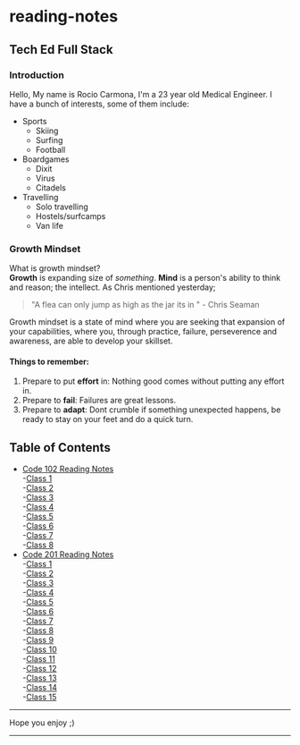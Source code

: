 # reading-notes

## Tech Ed Full Stack

### Introduction
Hello, My name is Rocio Carmona, I'm a 23 year old Medical Engineer. I have a bunch of interests, some of them include:
* Sports
  * Skiing
  * Surfing
  * Football
* Boardgames
  * Dixit
  * Virus
  * Citadels
* Travelling
  * Solo travelling
  * Hostels/surfcamps
  * Van life

### Growth Mindset
What is growth mindset?  
**Growth** is expanding size of *something*. 
**Mind** is a person's ability to think and reason; the intellect.
As Chris mentioned yesterday; 
> "A flea can only jump as high as the jar its in " - Chris Seaman  

Growth mindset is a state of mind where you are seeking that expansion of your capabilities, where you, through practice, failure, perseverence and awareness, are able to develop your skillset.

#### Things to remember:
1. Prepare to put **effort** in: Nothing good comes without putting any effort in.  
2. Prepare to **fail**: Failures are great lessons. 
3. Prepare to **adapt**: Dont crumble if something unexpected happens, be ready to stay on your feet and do a quick turn.

## Table of Contents
- [Code 102 Reading Notes](https://github.com/Rocio29022000/reading-notes/tree/main/102)  
    -[Class 1](https://github.com/Rocio29022000/reading-notes/blob/main/102/1.md)  
    -[Class 2](https://github.com/Rocio29022000/reading-notes/blob/main/102/2.md)   
    -[Class 3](https://github.com/Rocio29022000/reading-notes/blob/main/102/3.md)  
    -[Class 4](https://github.com/Rocio29022000/reading-notes/blob/main/102/4.md)  
    -[Class 5](https://github.com/Rocio29022000/reading-notes/blob/main/102/5.md)  
    -[Class 6](https://github.com/Rocio29022000/reading-notes/blob/main/102/6.md)  
    -[Class 7](https://github.com/Rocio29022000/reading-notes/blob/main/102/7.md)  
    -[Class 8](https://github.com/Rocio29022000/reading-notes/blob/main/102/8.md)  
- [Code 201 Reading Notes](https://github.com/Rocio29022000/reading-notes/tree/main/201)  
    -[Class 1](https://github.com/Rocio29022000/reading-notes/blob/main/201/1.md)  
    -[Class 2](https://github.com/Rocio29022000/reading-notes/blob/main/201/2.md)  
    -[Class 3](https://github.com/Rocio29022000/reading-notes/blob/main/201/3.md)  
    -[Class 4](https://github.com/Rocio29022000/reading-notes/blob/main/201/4.md)  
    -[Class 5](https://github.com/Rocio29022000/reading-notes/blob/main/201/5.md)  
    -[Class 6](https://github.com/Rocio29022000/reading-notes/blob/main/201/6.md)  
    -[Class 7](https://github.com/Rocio29022000/reading-notes/blob/main/201/7.md)  
    -[Class 8](https://github.com/Rocio29022000/reading-notes/blob/main/201/8.md)  
    -[Class 9](https://github.com/Rocio29022000/reading-notes/blob/main/201/9.md)  
    -[Class 10](https://github.com/Rocio29022000/reading-notes/blob/main/201/10.md)  
    -[Class 11](https://github.com/Rocio29022000/reading-notes/blob/main/201/11.md)  
    -[Class 12](https://github.com/Rocio29022000/reading-notes/blob/main/201/12.md)  
    -[Class 13](https://github.com/Rocio29022000/reading-notes/blob/main/201/13.md)  
    -[Class 14](https://github.com/Rocio29022000/reading-notes/blob/main/201/14.md)  
    -[Class 15](https://github.com/Rocio29022000/reading-notes/blob/main/201/15.md)  

***
Hope you enjoy ;)

***




